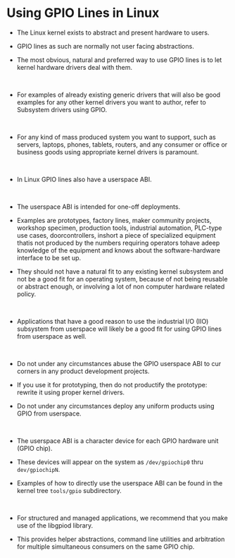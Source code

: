 # Using GPIO Lines in Linux

- The Linux kernel exists to abstract and present hardware to users.

- GPIO lines as such are normally not user facing abstractions.

- The most obvious, natural and preferred way to use GPIO lines is to let kernel hardware drivers deal with them.

<br>

- For examples of already existing generic drivers that will also be good examples for any other kernel drivers you want to author, refer to Subsystem drivers using GPIO.

<br>

- For any kind of mass produced system you want to support, such as servers, laptops, phones, tablets, routers, and any consumer or office or business goods using appropriate kernel drivers is paramount.

<br>

- In Linux GPIO lines also have a userspace ABI.

<br>

- The userspace ABI is intended for one-off deployments.

- Examples are prototypes, factory lines, maker community  projects, workshop specimen, production tools, industrial automation, PLC-type use cases, doorcontrollers, inshort a piece of specialized equipment thatis not produced by the numbers requiring operators tohave adeep knowledge of the equipment and knows about the software-hardware interface to be set up.

- They should not have a natural fit to any existing kernel subsystem and not be a good fit for an operating system, because of not being reusable or abstract enough, or involving a lot of non computer hardware related policy.

<br>

- Applications that have a good reason to use the industrial I/O (IIO) subsystem from userspace will likely be a good fit for using GPIO lines from userspace as well.

<br>

- Do not under any circumstances abuse the GPIO userspace ABI to cur corners in any product development projects.

- If you use it for prototyping, then do not productify the prototype: rewrite it using proper kernel drivers.

- Do not under any circumstances deploy any uniform products using GPIO from userspace.

<br>

- The userspace ABI is a character device for each GPIO hardware unit (GPIO chip).

- These devices will appear on the system as `/dev/gpiochip0` thru `dev/gpiochipN`.

- Examples of how to directly use the userspace ABI can be found in the kernel tree `tools/gpio` subdirectory.

<br>

- For structured and managed applications, we recommend that you make use of the libgpiod library.

- This provides helper abstractions, command line utilities and arbitration for multiple simultaneous consumers on the same GPIO chip.
